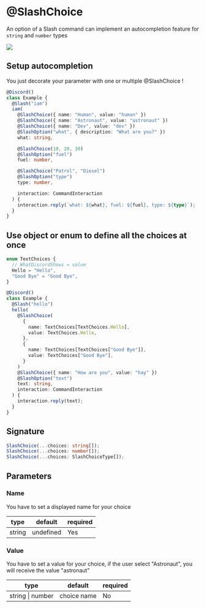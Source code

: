 # @SlashChoice

An option of a Slash command can implement an autocompletion feature for `string` and `number` types

![](../../../static/img/choices.png)

## Setup autocompletion

You just decorate your parameter with one or multiple @SlashChoice !

```ts
@Discord()
class Example {
  @Slash("iam")
  iam(
    @SlashChoice({ name: "Human", value: "human" })
    @SlashChoice({ name: "Astronaut", value: "astronaut" })
    @SlashChoice({ name: "Dev", value: "dev" })
    @SlashOption("what", { description: "What are you?" })
    what: string,

    @SlashChoice(10, 20, 30)
    @SlashOption("fuel")
    fuel: number,

    @SlashChoice("Patrol", "Diesel")
    @SlashOption("type")
    type: number,

    interaction: CommandInteraction
  ) {
    interaction.reply(`what: ${what}, fuel: ${fuel}, type: ${type}`);
  }
}
```

## Use object or enum to define all the choices at once

```ts
enum TextChoices {
  // WhatDiscordShows = value
  Hello = "Hello",
  "Good Bye" = "Good Bye",
}

@Discord()
class Example {
  @Slash("hello")
  hello(
    @SlashChoice(
      {
        name: TextChoices[TextChoices.Hello],
        value: TextChoices.Hello,
      },
      {
        name: TextChoices[TextChoices["Good Bye"]],
        value: TextChoices["Good Bye"],
      }
    )
    @SlashChoice({ name: "How are you", value: "hay" })
    @SlashOption("text")
    text: string,
    interaction: CommandInteraction
  ) {
    interaction.reply(text);
  }
}
```

## Signature

```ts
SlashChoice(...choices: string[]);
SlashChoice(...choices: number[]);
SlashChoice(...choices: SlashChoiceType[]);
```

## Parameters

### Name

You have to set a displayed name for your choice

| type   | default   | required |
| ------ | --------- | -------- |
| string | undefined | Yes      |

### Value

You have to set a value for your choice, if the user select "Astronaut", you will receive the value "astronaut"

| type             | default     | required |
| ---------------- | ----------- | -------- |
| string \| number | choice name | No       |
